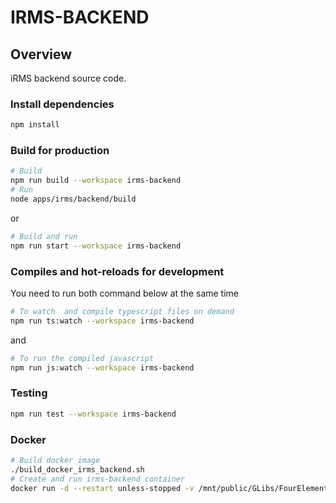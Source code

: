 # IRMS-BACKEND

## Overview

iRMS backend source code.

### Install dependencies

```sh
npm install
```

### Build for production

```sh
# Build
npm run build --workspace irms-backend
# Run
node apps/irms/backend/build
```

or

```sh
# Build and run
npm run start --workspace irms-backend
```

### Compiles and hot-reloads for development

You need to run both command below at the same time

```sh
# To watch  and compile typescript files on demand
npm run ts:watch --workspace irms-backend
```

and

```sh
# To run the compiled javascript
npm run js:watch --workspace irms-backend
```

### Testing

```sh
npm run test --workspace irms-backend
```

### Docker

```sh
# Build docker image
./build_docker_irms_backend.sh
# Create and run irms-backend container
docker run -d --restart unless-stopped -v /mnt/public/GLibs/FourElementsConfig/iRMS:/mnt/public/GLibs/FourElementsConfig/iRMS/ --name irms-backend -p 8000:8000 alphien/irms-backend node apps/irms/backend/build

```
